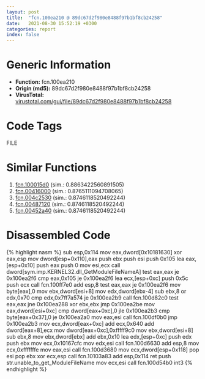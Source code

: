 ```yaml
---
layout: post
title:  "fcn.100ea210 @ 89dc67d2f980e8488f97b1bf8cb24258"
date:   2021-08-30 15:52:19 +0300
categories: report
index: false
---
```


# Generic Information
- **Function:** fcn.100ea210
- **Origin (md5):** 89dc67d2f980e8488f97b1bf8cb24258
- **VirusTotal:** [virustotal.com/gui/file/89dc67d2f980e8488f97b1bf8cb24258][virustotal_ref]

# Code Tags
<span class="tag" id="FILE">FILE</span>


# Similar Functions

1. [fcn.100015d0][similar_1_ref] (sim.: 0.8863422560891505)
2. [fcn.00416000][similar_2_ref] (sim.: 0.8765111094708065)
3. [fcn.004c2530][similar_3_ref] (sim.: 0.8746118520492244)
4. [fcn.00487120][similar_4_ref] (sim.: 0.8746118520492244)
5. [fcn.00452a40][similar_5_ref] (sim.: 0.8746118520492244)


# Disassembled Code

{% highlight nasm %}
sub esp,0x114
mov eax,dword[0x10181630]
xor eax,esp
mov dword[esp+0x110],eax
push ebx
push esi
push 0x105
lea eax,[esp+0x10]
push eax
push 0
mov esi,ecx
call dword[sym.imp.KERNEL32.dll_GetModuleFileNameA]
test eax,eax
je 0x100ea2f6
cmp eax,0x105
je 0x100ea2f6
lea ecx,[esp+0xc]
push 0x5c
push ecx
call fcn.100ff7e0
add esp,8
test eax,eax
je 0x100ea2f6
mov byte[eax],0
mov ebx,dword[esi+8]
mov edx,dword[ebx-4]
sub ebx,8
or edx,0x70
cmp edx,0x7ff7a574
je 0x100ea2b9
call fcn.100d82c0
test eax,eax
jne 0x100ea288
xor ebx,ebx
jmp 0x100ea2be
mov eax,dword[esi+0xc]
cmp dword[eax+0xc],0
jle 0x100ea2b3
cmp byte[eax+0x37],0
je 0x100ea2a0
mov eax,esi
call fcn.100df0b0
jmp 0x100ea2b3
mov ecx,dword[eax+0xc]
add ecx,0x640
add dword[eax+8],ecx
mov dword[eax+0xc],0xfffff9c0
mov ebx,dword[esi+8]
sub ebx,8
mov ebx,dword[ebx]
add ebx,0x10
lea edx,[esp+0xc]
push edx
push ebx
mov ecx,0x10167cfc
mov edx,esi
call fcn.100d6630
add esp,8
mov ecx,0xfffffffe
mov eax,esi
call fcn.100d3680
mov ecx,dword[esp+0x118]
pop esi
pop ebx
xor ecx,esp
call fcn.10103a83
add esp,0x114
ret
push str.unable_to_get_ModuleFileName
mov ecx,esi
call fcn.100d54b0
int3
{% endhighlight %}


[similar_1_ref]: /report/fcn.100015d0@4c3818fdf32d89a09257dbc9d3e142ea
[similar_2_ref]: /report/fcn.00416000@0aa2d73a5300dff2412388945614b507
[similar_3_ref]: /report/fcn.004c2530@279a61b1e76da49531f1f16fd1102a2d
[similar_4_ref]: /report/fcn.00487120@be7fba7cc724acf4ae2900d99e0fc9c3
[similar_5_ref]: /report/fcn.00452a40@289859175c221b107317af7727d26c17
[virustotal_ref]: https://www.virustotal.com/gui/file/89dc67d2f980e8488f97b1bf8cb24258